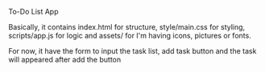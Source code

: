 To-Do List App

Basically, it contains index.html for structure, style/main.css for styling, scripts/app.js for logic and assets/ for I'm having icons, pictures or fonts.

For now, it have the form to input the task list, add task button and the task will appeared after add the button